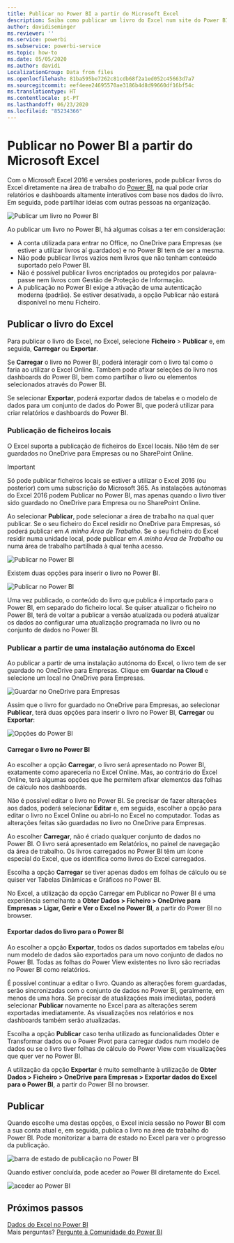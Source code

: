```yaml
---
title: Publicar no Power BI a partir do Microsoft Excel
description: Saiba como publicar um livro do Excel num site do Power BI.
author: davidiseminger
ms.reviewer: ''
ms.service: powerbi
ms.subservice: powerbi-service
ms.topic: how-to
ms.date: 05/05/2020
ms.author: davidi
LocalizationGroup: Data from files
ms.openlocfilehash: 81ba595be7262c81cdb68f2a1ed052c45663d7a7
ms.sourcegitcommit: eef4eee24695570ae3186b4d8d99660df16bf54c
ms.translationtype: HT
ms.contentlocale: pt-PT
ms.lasthandoff: 06/23/2020
ms.locfileid: "85234366"
---
```

# <a name="publish-to-power-bi-from-microsoft-excel"></a>Publicar no Power BI a partir do Microsoft Excel
Com o Microsoft Excel 2016 e versões posteriores, pode publicar livros do Excel diretamente na área de trabalho do [Power BI](https://powerbi.microsoft.com), na qual pode criar relatórios e dashboards altamente interativos com base nos dados do livro. Em seguida, pode partilhar ideias com outras pessoas na organização.

![Publicar um livro no Power BI](media/service-publish-from-excel/pbi_uploadexport2.png)

Ao publicar um livro no Power BI, há algumas coisas a ter em consideração:

* A conta utilizada para entrar no Office, no OneDrive para Empresas (se estiver a utilizar livros aí guardados) e no Power BI tem de ser a mesma.
* Não pode publicar livros vazios nem livros que não tenham conteúdo suportado pelo Power BI.
* Não é possível publicar livros encriptados ou protegidos por palavra-passe nem livros com Gestão de Proteção de Informação.
* A publicação no Power BI exige a ativação de uma autenticação moderna (padrão). Se estiver desativada, a opção Publicar não estará disponível no menu Ficheiro.

## <a name="publish-your-excel-workbook"></a>Publicar o livro do Excel
Para publicar o livro do Excel, no Excel, selecione **Ficheiro** > **Publicar** e, em seguida, **Carregar** ou **Exportar**.

Se **Carregar** o livro no Power BI, poderá interagir com o livro tal como o faria ao utilizar o Excel Online. Também pode afixar seleções do livro nos dashboards do Power BI, bem como partilhar o livro ou elementos selecionados através do Power BI.

Se selecionar **Exportar**, poderá exportar dados de tabelas e o modelo de dados para um conjunto de dados do Power BI, que poderá utilizar para criar relatórios e dashboards do Power BI.

### <a name="local-file-publishing"></a>Publicação de ficheiros locais
O Excel suporta a publicação de ficheiros do Excel locais. Não têm de ser guardados no OneDrive para Empresas ou no SharePoint Online.

> [!IMPORTANT]
> Só pode publicar ficheiros locais se estiver a utilizar o Excel 2016 (ou posterior) com uma subscrição do Microsoft 365. As instalações autónomas do Excel 2016 podem Publicar no Power BI, mas apenas quando o livro tiver sido guardado no OneDrive para Empresa ou no SharePoint Online.
> 

Ao selecionar **Publicar**, pode selecionar a área de trabalho na qual quer publicar. Se o seu ficheiro do Excel residir no OneDrive para Empresas, só poderá publicar em *A minha Área de Trabalho*. Se o seu ficheiro do Excel residir numa unidade local, pode publicar em *A minha Área de Trabalho* ou numa área de trabalho partilhada à qual tenha acesso.

![Publicar no Power BI](media/service-publish-from-excel/pbi_choose_workspace.png)

Existem duas opções para inserir o livro no Power BI.

![Publicar no Power BI](media/service-publish-from-excel/pbi_uploadexport3.png)

Uma vez publicado, o conteúdo do livro que publica é importado para o Power BI, em separado do ficheiro local. Se quiser atualizar o ficheiro no Power BI, terá de voltar a publicar a versão atualizada ou poderá atualizar os dados ao configurar uma atualização programada no livro ou no conjunto de dados no Power BI.

### <a name="publishing-from-a-standalone-excel-installation"></a>Publicar a partir de uma instalação autónoma do Excel
Ao publicar a partir de uma instalação autónoma do Excel, o livro tem de ser guardado no OneDrive para Empresas. Clique em **Guardar na Cloud** e selecione um local no OneDrive para Empresas.

![Guardar no OneDrive para Empresas](media/service-publish-from-excel/pbi_savetoonedrive2.png)

Assim que o livro for guardado no OneDrive para Empresas, ao selecionar **Publicar**, terá duas opções para inserir o livro no Power BI, **Carregar** ou **Exportar**:

![Opções do Power BI](media/service-publish-from-excel/pbi_uploadexport2.png)

#### <a name="upload-your-workbook-to-power-bi"></a>Carregar o livro no Power BI
Ao escolher a opção **Carregar**, o livro será apresentado no Power BI, exatamente como apareceria no Excel Online. Mas, ao contrário do Excel Online, terá algumas opções que lhe permitem afixar elementos das folhas de cálculo nos dashboards.

Não é possível editar o livro no Power BI. Se precisar de fazer alterações aos dados, poderá selecionar **Editar** e, em seguida, escolher a opção para editar o livro no Excel Online ou abri-lo no Excel no computador. Todas as alterações feitas são guardadas no livro no OneDrive para Empresas.

Ao escolher **Carregar**, não é criado qualquer conjunto de dados no Power BI. O livro será apresentado em Relatórios, no painel de navegação da área de trabalho. Os livros carregados no Power BI têm um ícone especial do Excel, que os identifica como livros do Excel carregados.

Escolha a opção **Carregar** se tiver apenas dados em folhas de cálculo ou se quiser ver Tabelas Dinâmicas e Gráficos no Power BI.

No Excel, a utilização da opção Carregar em Publicar no Power BI é uma experiência semelhante a **Obter Dados > Ficheiro > OneDrive para Empresas > Ligar, Gerir e Ver o Excel no Power BI**, a partir do Power BI no browser.

#### <a name="export-workbook-data-to-power-bi"></a>Exportar dados do livro para o Power BI
Ao escolher a opção **Exportar**, todos os dados suportados em tabelas e/ou num modelo de dados são exportados para um novo conjunto de dados no Power BI. Todas as folhas do Power View existentes no livro são recriadas no Power BI como relatórios.

É possível continuar a editar o livro. Quando as alterações forem guardadas, serão sincronizadas com o conjunto de dados no Power BI, geralmente, em menos de uma hora. Se precisar de atualizações mais imediatas, poderá selecionar **Publicar** novamente no Excel para as alterações serem exportadas imediatamente. As visualizações nos relatórios e nos dashboards também serão atualizadas.

Escolha a opção **Publicar** caso tenha utilizado as funcionalidades Obter e Transformar dados ou o Power Pivot para carregar dados num modelo de dados ou se o livro tiver folhas de cálculo do Power View com visualizações que quer ver no Power BI.

A utilização da opção **Exportar** é muito semelhante à utilização de **Obter Dados > Ficheiro > OneDrive para Empresas > Exportar dados do Excel para o Power BI**, a partir do Power BI no browser.

## <a name="publishing"></a>Publicar
Quando escolhe uma destas opções, o Excel inicia sessão no Power BI com a sua conta atual e, em seguida, publica o livro na área de trabalho do Power BI. Pode monitorizar a barra de estado no Excel para ver o progresso da publicação.

![barra de estado de publicação no Power BI](media/service-publish-from-excel/pbi_publishingstatus.png)

Quando estiver concluída, pode aceder ao Power BI diretamente do Excel.

![aceder ao Power BI](media/service-publish-from-excel/pbi_gotopbi.png)

## <a name="next-steps"></a>Próximos passos
[Dados do Excel no Power BI](service-excel-workbook-files.md)  
Mais perguntas? [Pergunte à Comunidade do Power BI](https://community.powerbi.com/)

